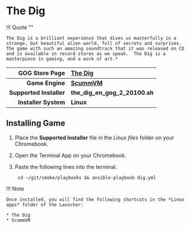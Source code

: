 # The Dig

!!! Quote ""

    The Dig is a brilliant experience that dives us masterfully in a strange, but beautiful alien world, full of secrets and surprises.  The game with such an amazing soundtrack that it was released on CD and is available in record stores as we speak.  The Dig is a masterpiece in gaming, and a work of art.*

| GOG Store Page | [The Dig](https://www.gog.com/game/the_dig) |
|--:|:--|
| **Game Engine** | **[ScummVM](https://www.scummvm.org/)** |
| **Supported Installer** | **the_dig_en_gog_2_20100.sh** |
| **Installer System** | **Linux** |

## Installing Game
1. Place the **Supported Installer** file in the *Linux files* folder on your Chromebook.
1. Open the Terminal App on your Chromebook.
1. Paste the following lines into the terminal.

        cd ~/git/smoke/playbooks && ansible-playbook dig.yml

!!! Note

    Once installed, you will find the following shortcuts in the *Linux apps* folder of the Launcher:
    
    * The Dig
    * ScummVM